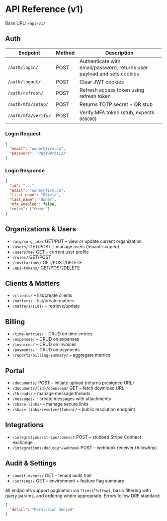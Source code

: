 # API Reference (v1)

Base URL: `/api/v1/`

## Auth

| Endpoint | Method | Description |
| --- | --- | --- |
| `/auth/login/` | POST | Authenticate with email/password, returns user payload and sets cookies |
| `/auth/logout/` | POST | Clear JWT cookies |
| `/auth/refresh/` | POST | Refresh access token using refresh token |
| `/auth/mfa/setup/` | POST | Returns TOTP secret + QR stub |
| `/auth/mfa/verify/` | POST | Verify MFA token (stub, expects `000000`) |

### Login Request

```json
{
  "email": "owner@firm.ca",
  "password": "Passw0rd!123"
}
```

### Login Response

```json
{
  "id": "...",
  "email": "owner@firm.ca",
  "first_name": "Olivia",
  "last_name": "Owner",
  "mfa_enabled": false,
  "roles": ["Owner"]
}
```

## Organizations & Users

- `/org/<org_id>/` GET/PUT – view or update current organization
- `/users/` GET/POST – manage users (tenant-scoped)
- `/users/me/` GET – current user profile
- `/roles/` GET/POST
- `/invitations/` GET/POST/DELETE
- `/api-tokens/` GET/POST/DELETE

## Clients & Matters

- `/clients/` – list/create clients
- `/matters/` – list/create matters
- `/matters/{id}/` – retrieve/update

## Billing

- `/time-entries/` – CRUD on time entries
- `/expenses/` – CRUD on expenses
- `/invoices/` – CRUD on invoices
- `/payments/` – CRUD on payments
- `/reports/billing-summary/` – aggregate metrics

## Portal

- `/documents/` POST – initiate upload (returns presigned URL)
- `/documents/{id}/download/` GET – fetch download URL
- `/threads/` – manage message threads
- `/messages/` – create messages with attachments
- `/share-links/` – manage secure links
- `/share-links/resolve/{token}/` – public resolution endpoint

## Integrations

- `/integrations/stripe/connect` POST – stubbed Stripe Connect exchange
- `/integrations/docusign/webhook` POST – webhook receiver (AllowAny)

## Audit & Settings

- `/audit-events/` GET – tenant audit trail
- `/settings/` GET – environment + feature flag summary

All endpoints support pagination via `?limit`/`?offset`, basic filtering with query params, and ordering where appropriate. Errors follow DRF standard:

```json
{
  "detail": "Permission denied"
}
```
